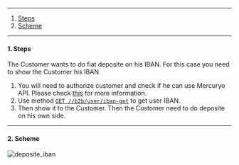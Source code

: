 ***

1. [Steps](README.md#1-steps)
2. [Scheme](README.md#2-scheme)

***

#### 1. Steps
The Customer wants to do fiat deposite on his IBAN. For this case you need to show the Customer his IBAN
1. You will need to authorize customer and check if he can use Mercuryo API. Please check [this](https://github.com/mercuryoio/Commercial-API/blob/master/Login/README.md) for more information.
2. Use method [`GET //b2b/user/iban-get`]() to get user IBAN.
3. Then show it to the Customer. Then the Customer need to do deposite on his own side.

***

#### 2. Scheme

![deposite_iban]()
